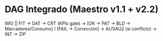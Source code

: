 # DAG Integrado (Maestro v1.1 + v2.2)
IMG || FIT  →  DAT  →  CRT (KPIs gate)  →  [OK → PAT → BLD → Marcadores/Consumo] / [FAIL → Corrección]  →  AU1/AU2 (si conflicto)  →  INT  →  ZIP

<!-- === EXPORT_SEAL v1 ===
project: Integración Maestro v1.1 + Encadenamiento v2.2
prompt_id: MAESTRO-INTEG-1122
version: v1.1+v2.2
file: DAG_integrado.md
lang: md
created_at: 2025-09-06T08:31:39Z
author: Usuario
origin: chatgpt
body_sha256: TBD
notes: generado por política universal de sello
=== /EXPORT_SEAL === -->

